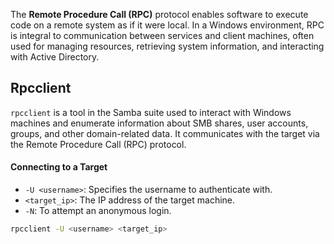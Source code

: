 The **Remote Procedure Call (RPC)** protocol enables software to execute code on a remote system as if it were local. In a Windows environment, RPC is integral to communication between services and client machines, often used for managing resources, retrieving system information, and interacting with Active Directory.

## Rpcclient
`rpcclient` is a tool in the Samba suite used to interact with Windows machines and enumerate information about SMB shares, user accounts, groups, and other domain-related data. It communicates with the target via the Remote Procedure Call (RPC) protocol.

#### Connecting to a Target

- `-U <username>`: Specifies the username to authenticate with.
- `<target_ip>`: The IP address of the target machine.
- `-N`: To attempt an anonymous login.
```bash
rpcclient -U <username> <target_ip>
```